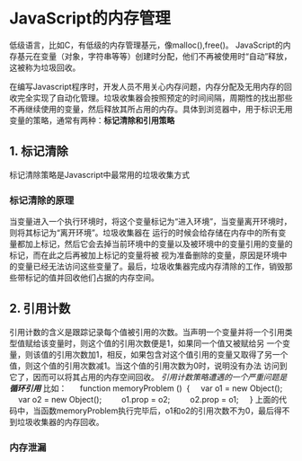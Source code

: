 # JavaScript的内存管理

低级语言，比如C，有低级的内存管理基元，像malloc(),free()。
JavaScript的内存基元在变量（对象，字符串等等）创建时分配，他们不再被使用时“自动”释放，这被称为垃圾回收。

在编写Javascript程序时，开发人员不用关心内存问题，内存分配及无用内存的回收完全实现了自动化管理。垃圾收集器会按照预定的时间间隔，周期性的找出那些不再继续使用的变量，然后释放其所占用的内存。具体到浏览器中，用于标识无用变量的策略，通常有两种：**标记清除和引用策略**

## 1. 标记清除

标记清除策略是Javascript中最常用的垃圾收集方式

### 标记清除的原理

当变量进入一个执行环境时，将这个变量标记为“进入环境”，当变量离开环境时，则将其标记为“离开环境”。垃圾收集器在 运行的时候会给存储在内存中的所有变量都加上标记，然后它会去掉当前环境中的变量以及被环境中的变量引用的变量的标记，而在此之后再被加上标记的变量将被 视为准备删除的变量，原因是环境中的变量已经无法访问这些变量了。最后，垃圾收集器完成内存清除的工作，销毁那些带标记的值并回收他们占据的内存空间。

## 2. 引用计数

引用计数的含义是跟踪记录每个值被引用的次数。当声明一个变量并将一个引用类型值赋给该变量时，则这个值的引用次数便是1，如果同一个值又被赋给另 一个变量，则该值的引用次数加1，相反，如果包含对这个值引用的变量又取得了另一个值，则这个值的引用次数减1。当这个值的引用次数为0时，说明没有办法 访问到它了，因而可以将其占用的内存空间回收。
*引用计数策略遭遇的一个严重问题是**循环引用***
比如：
      function memoryProblem ()  {
         var o1 = new Object();
         var o2 = new Object();
         o1.prop = o2;
         o2.prop = o1;
     }
 上面的代码中，当函数memoryProblem执行完毕后，o1和o2的引用次数不为0，最后得不到垃圾收集器的内存回收。  
### 内存泄漏 
